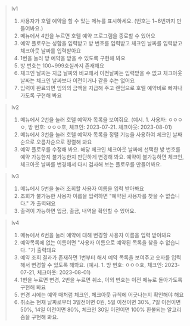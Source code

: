 > lv1
>
> 1. 사용자가 호텔 예약을 할 수 있는 메뉴를 표시하세요. (번호는 1~6번까지 만들어봐요.)
> 2. 메뉴에서 4번을 누르면 호텔 예약 프로그램을 종료할 수 있어요
> 3. 예약 플로우는 성함을 입력받고 방 번호를 입력받고 체크인 날짜를 입력받고 체크아웃 날짜를 입력받아요
> 4. 1번을 눌러 방 예약을 받을 수 있도록 구현해 봐요
> 5. 방 번호는 100~999호실까지 존재해요
> 6. 체크인 날짜는 지금 날짜와 비교해서 이전날짜는 입력받을 수 없고 체크아웃 날짜는 체크인 날짜보다 이전이거나 같을 수는 없어요
> 7. 입력이 완료되면 임의의 금액을 지급해 주고 랜덤으로 호텔 예약비로 빠져나가도록 구현해 봐요

> lv2
>
> 1. 메뉴에서 2번을 눌러 호텔 예약자 목록을 보여줘요. (예시. 1. 사용자: ㅇㅇㅇㅇ, 방 번호: ㅇㅇㅇ호, 체크인: 2023-07-21. 체크아웃: 2023-08-01)
> 2. 메뉴에서 3번을 눌러 호텔 예약자 목록을 정렬 기능을 사용하여 체크인 날짜순으로 오름차순으로 정렬해 봐요
> 3. 예약 플로우를 수정해 봐요. 해당 체크인 체크아웃 날짜에 선택한 방 번호를 예약 가능한지 불가능한지 판단하게 변경해 봐요. 예약이 불가능하면 체크인, 체크아웃 날짜를 변경해서 다시 검사해 보는 플로우를 만들어봐요.

> lv3
>
> 1. 메뉴에서 5번을 눌러 조회할 사용자 이름을 입력 받아봐요
> 2. 조회가 불가능한 사용자 이름을 입력하면 "예약된 사용자를 찾을 수 없습니다." 가 출력돼요
> 3. 출력이 가능하면 입금, 출금, 내역을 확인할 수 있어요.

> lv4
>
> 1. 메뉴에서 6번을 눌러 예약에 대해 변경할 사용자 이름을 입력 받아봐요
> 2. 예약목록에 없는 이름이면 "사용자 이름으로 예약된 목록을 찾을 수 없습니다. "가 출력돼요
> 3. 예약 조회 결과가 존재하면 1번부터 해서 예약 목록을 보여주고 숫자를 입력해서 변경할 수 있도록 해봐요. (예시. 1. 방 번호: ㅇㅇㅇ호, 체크인: 2023-07-21, 체크아웃: 2023-08-01)
> 4. 1번을 누르면 변경, 2번을 누르면 취소, 이외 번호는 이전 메뉴로 돌아가도록 구현해 봐요
> 5. 변경 시에는 예약 때처럼 체크인, 체크아웃 규칙에 어긋나는지 확인해야 해요
> 6. 취소는 현재 날짜로부터 3일전이면 0원, 5일 이전이면 30%, 7일 이전이면 50%, 14일 이전이면 80%, 체크인 30일 이전이면 100% 환불되는 알고리즘을 구현해 봐요.